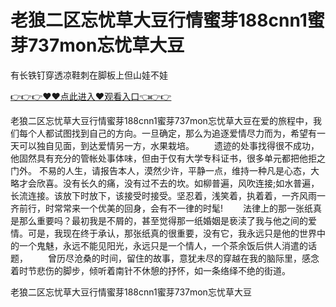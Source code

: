 # 老狼二区忘忧草大豆行情蜜芽188cnn1蜜芽737mon忘忧草大豆
有长铁钉穿透凉鞋刺在脚板上但山娃不娃

<a href="https://github.com/qdmang/dhap/issues/1">👉👉👉♥♥点此进入♥观看入口👈👉👉</a>

老狼二区忘忧草大豆行情蜜芽188cnn1蜜芽737mon忘忧草大豆在爱的旅程中，我们每个人都试图找到自己的方向。一旦确定，那么为追逐爱情尽力而为，希望有一天可以独自见面，到达爱情另一方，水果栽培。
　　遗迹的处事找得很不成功，他固然具有充分的管帐处事体味，但由于仅有大学专科证书，很多单元都把他拒之门外。
不易的人生，请报告本人，漠然少许，平静一点，维持一种凡是心态，大略才会欣喜。没有长久的痛，没有过不去的坎。如柳普遍，风吹连接;如水普遍，长流连接。该放下时放下，该接受时接受。坚忍着，浅笑着，执着着，一齐风雨一齐前行，时常常来一个优美的回身，会有不一律的时髦!
　　法律上的那一张纸真是那么重要吗？最初我是不屑的，甚至觉得那一纸婚姻是亵渎了我与他之间的爱情。可是，我现在终于承认，那张纸真的很重要，没有它，我永远只是他的世界中的一个鬼魅，永远不能见阳光，永远只是一个情人，一个茶余饭后供人消遣的话题，
　　曾历尽沧桑的时间，留住的故事，意犹未尽的穿越在我的脑际里，感念着时节悲伤的脚步，倾听着南针不休憩的抒怀，如一条络绎不绝的街道。

老狼二区忘忧草大豆行情蜜芽188cnn1蜜芽737mon忘忧草大豆
